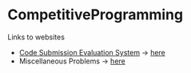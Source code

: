 # CompetitiveProgramming

Links to websites
- [Code Submission Evaluation System](https://cses.fi) -> [here](/cses.fi)
- Miscellaneous Problems -> [here](/misceallenous_problems)
